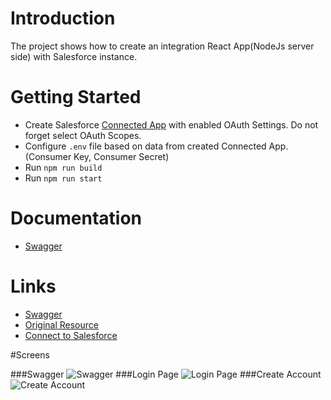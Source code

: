 # Introduction
The project shows how to create an integration React App(NodeJs server side) with Salesforce instance.   

# Getting Started
- Create Salesforce [Connected App](https://help.salesforce.com/articleView?id=sf.connected_app_create.htm&type=5) with enabled OAuth Settings. Do not forget select OAuth Scopes.
- Configure `.env` file based on data from created Connected App. (Consumer Key, Consumer Secret) 
- Run `npm run build`
- Run `npm run start`

# Documentation
- [Swagger](http://localhost:8888/api-doc)

# Links
- [Swagger](https://swagger.io/docs/specification/authentication/)
- [Original Resource](https://github.com/pozil/salesforce-react-integration)
- [Connect to Salesforce](https://trailhead.salesforce.com/en/content/learn/projects/access-salesforce-data-with-lightning-web-components-open-source/connect-to-salesforce)

#Screens

###Swagger
![Swagger](https://raw.githubusercontent.com/panin-eduard-acx/react-to-salesforce-connect/master/screens/swagger-ui.png)
###Login Page
![Login Page](https://raw.githubusercontent.com/panin-eduard-acx/react-to-salesforce-connect/master/screens/login-page.png)
###Create Account
![Create Account](https://raw.githubusercontent.com/panin-eduard-acx/react-to-salesforce-connect/master/screens/create-record.png)
